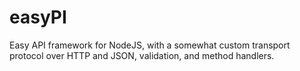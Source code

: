 easyPI
======

Easy API framework for NodeJS, with a somewhat custom transport protocol over HTTP and JSON, validation, and method handlers.